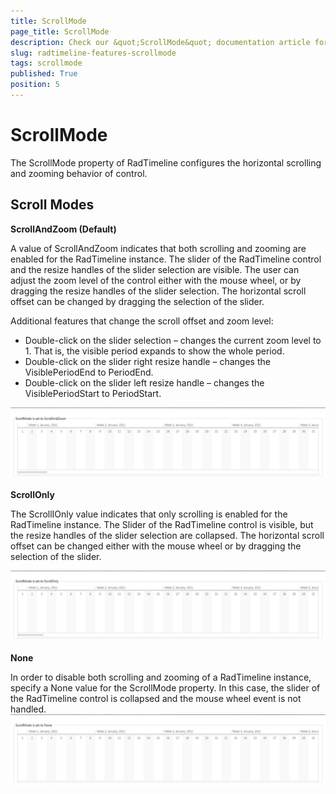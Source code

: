 ```yaml
---
title: ScrollMode
page_title: ScrollMode
description: Check our &quot;ScrollMode&quot; documentation article for the RadTimeline {{ site.framework_name }} control.
slug: radtimeline-features-scrollmode
tags: scrollmode
published: True
position: 5
---
```


# ScrollMode

The ScrollMode property of RadTimeline configures the horizontal scrolling and zooming behavior of control.

## Scroll Modes

__ScrollAndZoom (Default)__

A value of ScrollAndZoom indicates that both scrolling and zooming are enabled for the RadTimeline instance. The slider of the RadTimeline control and the resize handles of the slider selection are visible. The user can adjust the zoom level of the control either with the mouse wheel, or by dragging the resize handles of the slider selection. The horizontal scroll offset can be changed by dragging the selection of the slider.

Additional features that change the scroll offset and zoom level:        

* Double-click on the slider selection – changes the current zoom level to 1. That is, the visible period expands to show the whole period.
* Double-click on the slider right resize handle – changes the VisiblePeriodEnd to PeriodEnd.
* Double-click on the slider left resize handle – changes the VisiblePeriodStart to PeriodStart. 

![Rad Timeline-features-Scroll Mode-0-Scroll And Zoom](images/RadTimeline-features-ScrollMode-0-ScrollAndZoom.jpg)

__ScrollOnly__

The ScrollIOnly value indicates that only scrolling is enabled for the RadTimeline instance. The Slider of the RadTimeline control is visible, but the resize handles of the slider selection are collapsed. The horizontal scroll offset can be changed either with the mouse wheel or by dragging the selection of the slider.

![Rad Timeline-features-Scroll Mode-1-Scroll Only](images/RadTimeline-features-ScrollMode-1-ScrollOnly.jpg)

__None__

In order to disable both scrolling and zooming of a RadTimeline instance, specify a None value for the ScrollMode property. In this case, the slider of the RadTimeline control is collapsed and the mouse wheel event is not handled.
![Rad Timeline-features-Scroll Mode-2-None](images/RadTimeline-features-ScrollMode-2-None.jpg)